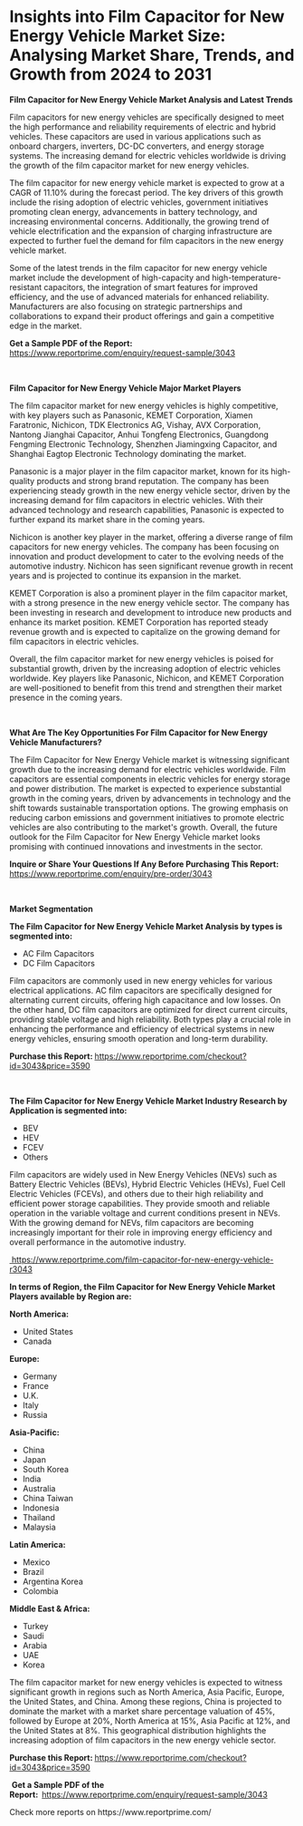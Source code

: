 <p><h1>Insights into Film Capacitor for New Energy Vehicle Market Size: Analysing Market Share, Trends, and Growth from 2024 to 2031</h1></p><p><strong>Film Capacitor for New Energy Vehicle Market Analysis and Latest Trends</strong></p>
<p><p>Film capacitors for new energy vehicles are specifically designed to meet the high performance and reliability requirements of electric and hybrid vehicles. These capacitors are used in various applications such as onboard chargers, inverters, DC-DC converters, and energy storage systems. The increasing demand for electric vehicles worldwide is driving the growth of the film capacitor market for new energy vehicles.</p><p>The film capacitor for new energy vehicle market is expected to grow at a CAGR of 11.10% during the forecast period. The key drivers of this growth include the rising adoption of electric vehicles, government initiatives promoting clean energy, advancements in battery technology, and increasing environmental concerns. Additionally, the growing trend of vehicle electrification and the expansion of charging infrastructure are expected to further fuel the demand for film capacitors in the new energy vehicle market.</p><p>Some of the latest trends in the film capacitor for new energy vehicle market include the development of high-capacity and high-temperature-resistant capacitors, the integration of smart features for improved efficiency, and the use of advanced materials for enhanced reliability. Manufacturers are also focusing on strategic partnerships and collaborations to expand their product offerings and gain a competitive edge in the market.</p></p>
<p><strong>Get a Sample PDF of the Report:&nbsp;</strong> <a href="https://www.reportprime.com/enquiry/request-sample/3043">https://www.reportprime.com/enquiry/request-sample/3043</a></p>
<p>&nbsp;</p>
<p><strong>Film Capacitor for New Energy Vehicle Major Market Players</strong></p>
<p><p>The film capacitor market for new energy vehicles is highly competitive, with key players such as Panasonic, KEMET Corporation, Xiamen Faratronic, Nichicon, TDK Electronics AG, Vishay, AVX Corporation, Nantong Jianghai Capacitor, Anhui Tongfeng Electronics, Guangdong Fengming Electronic Technology, Shenzhen Jiamingxing Capacitor, and Shanghai Eagtop Electronic Technology dominating the market.</p><p>Panasonic is a major player in the film capacitor market, known for its high-quality products and strong brand reputation. The company has been experiencing steady growth in the new energy vehicle sector, driven by the increasing demand for film capacitors in electric vehicles. With their advanced technology and research capabilities, Panasonic is expected to further expand its market share in the coming years.</p><p>Nichicon is another key player in the market, offering a diverse range of film capacitors for new energy vehicles. The company has been focusing on innovation and product development to cater to the evolving needs of the automotive industry. Nichicon has seen significant revenue growth in recent years and is projected to continue its expansion in the market.</p><p>KEMET Corporation is also a prominent player in the film capacitor market, with a strong presence in the new energy vehicle sector. The company has been investing in research and development to introduce new products and enhance its market position. KEMET Corporation has reported steady revenue growth and is expected to capitalize on the growing demand for film capacitors in electric vehicles.</p><p>Overall, the film capacitor market for new energy vehicles is poised for substantial growth, driven by the increasing adoption of electric vehicles worldwide. Key players like Panasonic, Nichicon, and KEMET Corporation are well-positioned to benefit from this trend and strengthen their market presence in the coming years.</p></p>
<p>&nbsp;</p>
<p><strong>What Are The Key Opportunities For Film Capacitor for New Energy Vehicle Manufacturers?</strong></p>
<p><p>The Film Capacitor for New Energy Vehicle market is witnessing significant growth due to the increasing demand for electric vehicles worldwide. Film capacitors are essential components in electric vehicles for energy storage and power distribution. The market is expected to experience substantial growth in the coming years, driven by advancements in technology and the shift towards sustainable transportation options. The growing emphasis on reducing carbon emissions and government initiatives to promote electric vehicles are also contributing to the market's growth. Overall, the future outlook for the Film Capacitor for New Energy Vehicle market looks promising with continued innovations and investments in the sector.</p></p>
<p><strong>Inquire or Share Your Questions If Any Before Purchasing This Report:</strong> <a href="https://www.reportprime.com/enquiry/pre-order/3043">https://www.reportprime.com/enquiry/pre-order/3043</a></p>
<p>&nbsp;</p>
<p><strong>Market Segmentation</strong></p>
<p><strong>The Film Capacitor for New Energy Vehicle Market Analysis by types is segmented into:</strong></p>
<p><ul><li>AC Film Capacitors</li><li>DC Film Capacitors</li></ul></p>
<p><p>Film capacitors are commonly used in new energy vehicles for various electrical applications. AC film capacitors are specifically designed for alternating current circuits, offering high capacitance and low losses. On the other hand, DC film capacitors are optimized for direct current circuits, providing stable voltage and high reliability. Both types play a crucial role in enhancing the performance and efficiency of electrical systems in new energy vehicles, ensuring smooth operation and long-term durability.</p></p>
<p><strong>Purchase this Report:&nbsp;</strong><a href="https://www.reportprime.com/checkout?id=3043&price=3590">https://www.reportprime.com/checkout?id=3043&price=3590</a></p>
<p>&nbsp;</p>
<p><strong>The Film Capacitor for New Energy Vehicle Market Industry Research by Application is segmented into:</strong></p>
<p><ul><li>BEV</li><li>HEV</li><li>FCEV</li><li>Others</li></ul></p>
<p><p>Film capacitors are widely used in New Energy Vehicles (NEVs) such as Battery Electric Vehicles (BEVs), Hybrid Electric Vehicles (HEVs), Fuel Cell Electric Vehicles (FCEVs), and others due to their high reliability and efficient power storage capabilities. They provide smooth and reliable operation in the variable voltage and current conditions present in NEVs. With the growing demand for NEVs, film capacitors are becoming increasingly important for their role in improving energy efficiency and overall performance in the automotive industry.</p></p>
<p><a href="https://www.reportprime.com/film-capacitor-for-new-energy-vehicle-r3043">&nbsp;https://www.reportprime.com/film-capacitor-for-new-energy-vehicle-r3043</a></p>
<p><strong>In terms of Region, the Film Capacitor for New Energy Vehicle Market Players available by Region are:</strong></p>
<p>
    <p> <strong> North America: </strong>
        <ul>
            <li>United States</li>
            <li>Canada</li>
        </ul>
        </p> 
    <p> <strong> Europe: </strong>
        <ul>
            <li>Germany</li>
            <li>France</li>
            <li>U.K.</li>
            <li>Italy</li>
            <li>Russia</li>
        </ul>
        </p> 
    <p> <strong> Asia-Pacific: </strong>
        <ul>
            <li>China</li>
            <li>Japan</li>
            <li>South Korea</li>
            <li>India</li>
            <li>Australia</li>
            <li>China Taiwan</li>
            <li>Indonesia</li>
            <li>Thailand</li>
            <li>Malaysia</li>
        </ul>
        </p> 
    <p> <strong> Latin America: </strong>
        <ul>
            <li>Mexico</li>
            <li>Brazil</li>
            <li>Argentina Korea</li>
            <li>Colombia</li>
        </ul>
        </p> 
    <p> <strong> Middle East & Africa: </strong>
        <ul>
            <li>Turkey</li>
            <li>Saudi</li>
            <li>Arabia</li>
            <li>UAE</li>
            <li>Korea</li>
        </ul>
    </p>
    </p>
<p><p>The film capacitor market for new energy vehicles is expected to witness significant growth in regions such as North America, Asia Pacific, Europe, the United States, and China. Among these regions, China is projected to dominate the market with a market share percentage valuation of 45%, followed by Europe at 20%, North America at 15%, Asia Pacific at 12%, and the United States at 8%. This geographical distribution highlights the increasing adoption of film capacitors in the new energy vehicle sector.</p></p>
<p><strong>Purchase this Report: </strong><a href="https://www.reportprime.com/checkout?id=3043&price=3590">https://www.reportprime.com/checkout?id=3043&price=3590</a></p>
<p>&nbsp;<strong>Get a Sample PDF of the Report:&nbsp;&nbsp;</strong><a href="https://www.reportprime.com/enquiry/request-sample/3043">https://www.reportprime.com/enquiry/request-sample/3043</a></p>
<p><strong></strong></p>
<p>Check more reports on https://www.reportprime.com/</p>